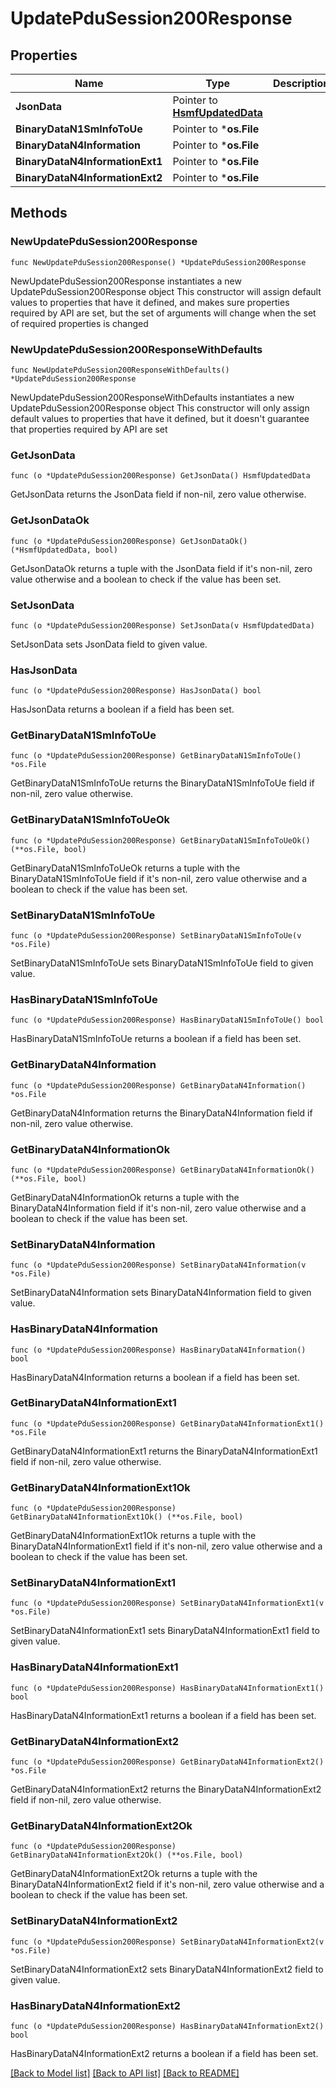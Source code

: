 # UpdatePduSession200Response

## Properties

Name | Type | Description | Notes
------------ | ------------- | ------------- | -------------
**JsonData** | Pointer to [**HsmfUpdatedData**](HsmfUpdatedData.md) |  | [optional] 
**BinaryDataN1SmInfoToUe** | Pointer to ***os.File** |  | [optional] 
**BinaryDataN4Information** | Pointer to ***os.File** |  | [optional] 
**BinaryDataN4InformationExt1** | Pointer to ***os.File** |  | [optional] 
**BinaryDataN4InformationExt2** | Pointer to ***os.File** |  | [optional] 

## Methods

### NewUpdatePduSession200Response

`func NewUpdatePduSession200Response() *UpdatePduSession200Response`

NewUpdatePduSession200Response instantiates a new UpdatePduSession200Response object
This constructor will assign default values to properties that have it defined,
and makes sure properties required by API are set, but the set of arguments
will change when the set of required properties is changed

### NewUpdatePduSession200ResponseWithDefaults

`func NewUpdatePduSession200ResponseWithDefaults() *UpdatePduSession200Response`

NewUpdatePduSession200ResponseWithDefaults instantiates a new UpdatePduSession200Response object
This constructor will only assign default values to properties that have it defined,
but it doesn't guarantee that properties required by API are set

### GetJsonData

`func (o *UpdatePduSession200Response) GetJsonData() HsmfUpdatedData`

GetJsonData returns the JsonData field if non-nil, zero value otherwise.

### GetJsonDataOk

`func (o *UpdatePduSession200Response) GetJsonDataOk() (*HsmfUpdatedData, bool)`

GetJsonDataOk returns a tuple with the JsonData field if it's non-nil, zero value otherwise
and a boolean to check if the value has been set.

### SetJsonData

`func (o *UpdatePduSession200Response) SetJsonData(v HsmfUpdatedData)`

SetJsonData sets JsonData field to given value.

### HasJsonData

`func (o *UpdatePduSession200Response) HasJsonData() bool`

HasJsonData returns a boolean if a field has been set.

### GetBinaryDataN1SmInfoToUe

`func (o *UpdatePduSession200Response) GetBinaryDataN1SmInfoToUe() *os.File`

GetBinaryDataN1SmInfoToUe returns the BinaryDataN1SmInfoToUe field if non-nil, zero value otherwise.

### GetBinaryDataN1SmInfoToUeOk

`func (o *UpdatePduSession200Response) GetBinaryDataN1SmInfoToUeOk() (**os.File, bool)`

GetBinaryDataN1SmInfoToUeOk returns a tuple with the BinaryDataN1SmInfoToUe field if it's non-nil, zero value otherwise
and a boolean to check if the value has been set.

### SetBinaryDataN1SmInfoToUe

`func (o *UpdatePduSession200Response) SetBinaryDataN1SmInfoToUe(v *os.File)`

SetBinaryDataN1SmInfoToUe sets BinaryDataN1SmInfoToUe field to given value.

### HasBinaryDataN1SmInfoToUe

`func (o *UpdatePduSession200Response) HasBinaryDataN1SmInfoToUe() bool`

HasBinaryDataN1SmInfoToUe returns a boolean if a field has been set.

### GetBinaryDataN4Information

`func (o *UpdatePduSession200Response) GetBinaryDataN4Information() *os.File`

GetBinaryDataN4Information returns the BinaryDataN4Information field if non-nil, zero value otherwise.

### GetBinaryDataN4InformationOk

`func (o *UpdatePduSession200Response) GetBinaryDataN4InformationOk() (**os.File, bool)`

GetBinaryDataN4InformationOk returns a tuple with the BinaryDataN4Information field if it's non-nil, zero value otherwise
and a boolean to check if the value has been set.

### SetBinaryDataN4Information

`func (o *UpdatePduSession200Response) SetBinaryDataN4Information(v *os.File)`

SetBinaryDataN4Information sets BinaryDataN4Information field to given value.

### HasBinaryDataN4Information

`func (o *UpdatePduSession200Response) HasBinaryDataN4Information() bool`

HasBinaryDataN4Information returns a boolean if a field has been set.

### GetBinaryDataN4InformationExt1

`func (o *UpdatePduSession200Response) GetBinaryDataN4InformationExt1() *os.File`

GetBinaryDataN4InformationExt1 returns the BinaryDataN4InformationExt1 field if non-nil, zero value otherwise.

### GetBinaryDataN4InformationExt1Ok

`func (o *UpdatePduSession200Response) GetBinaryDataN4InformationExt1Ok() (**os.File, bool)`

GetBinaryDataN4InformationExt1Ok returns a tuple with the BinaryDataN4InformationExt1 field if it's non-nil, zero value otherwise
and a boolean to check if the value has been set.

### SetBinaryDataN4InformationExt1

`func (o *UpdatePduSession200Response) SetBinaryDataN4InformationExt1(v *os.File)`

SetBinaryDataN4InformationExt1 sets BinaryDataN4InformationExt1 field to given value.

### HasBinaryDataN4InformationExt1

`func (o *UpdatePduSession200Response) HasBinaryDataN4InformationExt1() bool`

HasBinaryDataN4InformationExt1 returns a boolean if a field has been set.

### GetBinaryDataN4InformationExt2

`func (o *UpdatePduSession200Response) GetBinaryDataN4InformationExt2() *os.File`

GetBinaryDataN4InformationExt2 returns the BinaryDataN4InformationExt2 field if non-nil, zero value otherwise.

### GetBinaryDataN4InformationExt2Ok

`func (o *UpdatePduSession200Response) GetBinaryDataN4InformationExt2Ok() (**os.File, bool)`

GetBinaryDataN4InformationExt2Ok returns a tuple with the BinaryDataN4InformationExt2 field if it's non-nil, zero value otherwise
and a boolean to check if the value has been set.

### SetBinaryDataN4InformationExt2

`func (o *UpdatePduSession200Response) SetBinaryDataN4InformationExt2(v *os.File)`

SetBinaryDataN4InformationExt2 sets BinaryDataN4InformationExt2 field to given value.

### HasBinaryDataN4InformationExt2

`func (o *UpdatePduSession200Response) HasBinaryDataN4InformationExt2() bool`

HasBinaryDataN4InformationExt2 returns a boolean if a field has been set.


[[Back to Model list]](../README.md#documentation-for-models) [[Back to API list]](../README.md#documentation-for-api-endpoints) [[Back to README]](../README.md)


